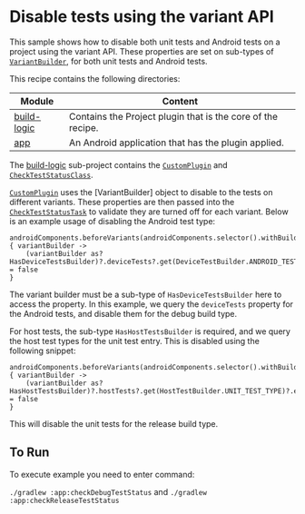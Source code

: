 # Disable tests using the variant API

This sample shows how to disable both unit tests and Android tests on a project using the variant API. These properties
are set on sub-types of [`VariantBuilder`](https://developer.android.com/reference/tools/gradle-api/current/com/android/build/api/variant/VariantBuilder), for both unit tests and Android tests.

This recipe contains the following directories:

| Module                     | Content                                                     |
|----------------------------|-------------------------------------------------------------|
| [build-logic](build-logic) | Contains the Project plugin that is the core of the recipe. |
| [app](app)                 | An Android application that has the plugin applied.         |

The [build-logic](build-logic) sub-project contains the [`CustomPlugin`](build-logic/plugins/src/main/kotlin/CustomPlugin.kt) and [`CheckTestStatusClass`](build-logic/plugins/src/main/kotlin/CheckTestStatusClass.kt).

[`CustomPlugin`](build-logic/plugins/src/main/kotlin/CustomPlugin.kt) uses the [VariantBuilder] object to disable to the tests on different variants. These properties
are then passed into the [`CheckTestStatusTask`](build-logic/plugins/src/main/kotlin/CheckTestStatusTask.kt) to validate
they are turned off for each variant. Below is an example usage of disabling the Android test type:

```
androidComponents.beforeVariants(androidComponents.selector().withBuildType("debug")) { variantBuilder ->
    (variantBuilder as? HasDeviceTestsBuilder)?.deviceTests?.get(DeviceTestBuilder.ANDROID_TEST_TYPE)?.enable = false
}
```

The variant builder must be a sub-type of `HasDeviceTestsBuilder` here to access the property. In this example, we
query the `deviceTests` property for the Android tests, and disable them for the debug build type.

For host tests, the sub-type `HasHostTestsBuilder` is required, and we query the host test types for the unit test
entry. This is disabled using the following snippet:

```
androidComponents.beforeVariants(androidComponents.selector().withBuildType("release")) { variantBuilder ->
    (variantBuilder as? HasHostTestsBuilder)?.hostTests?.get(HostTestBuilder.UNIT_TEST_TYPE)?.enable = false
}
```

This will disable the unit tests for the release build type.

## To Run
To execute example you need to enter command:

`./gradlew :app:checkDebugTestStatus` and `./gradlew :app:checkReleaseTestStatus`

